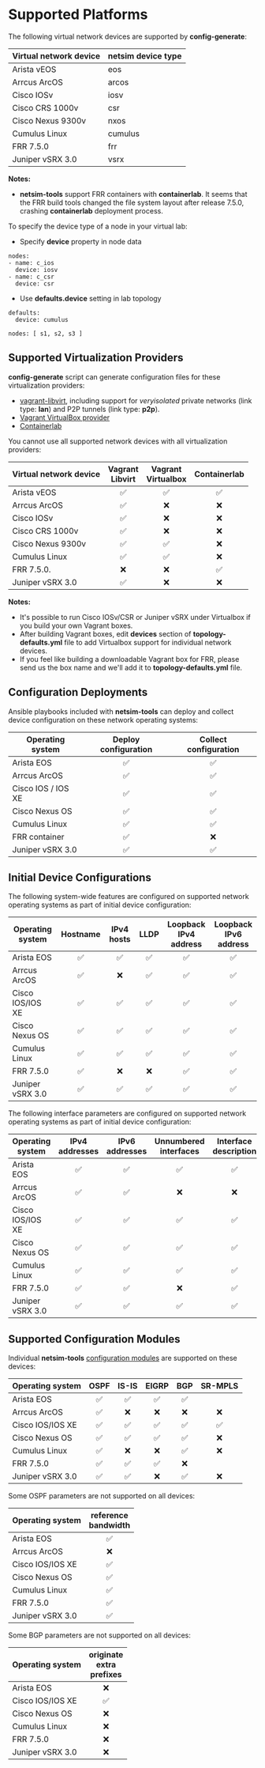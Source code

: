 # Supported Platforms

The following virtual network devices are supported by **config-generate**:

| Virtual network device | netsim device type |
|------------------------|--------------------|
| Arista vEOS            | eos                |
| Arrcus ArcOS           | arcos              |
| Cisco IOSv             | iosv               |
| Cisco CRS 1000v        | csr                |
| Cisco Nexus 9300v      | nxos               |
| Cumulus Linux          | cumulus            |
| FRR 7.5.0              | frr                |
| Juniper vSRX 3.0       | vsrx               |

**Notes:**
* **netsim-tools** support FRR containers with **containerlab**. It seems that the FRR build tools changed the file system layout after release 7.5.0, crashing **containerlab** deployment process.

To specify the device type of a node in your virtual lab:

* Specify **device** property in node data

```
nodes:
- name: c_ios
  device: iosv
- name: c_csr
  device: csr
```

* Use **defaults.device** setting in lab topology

```
defaults:
  device: cumulus

nodes: [ s1, s2, s3 ]
```

## Supported Virtualization Providers

**config-generate** script can generate configuration files for these virtualization providers:

* [vagrant-libvirt](https://github.com/vagrant-libvirt/vagrant-libvirt), including support for *veryisolated* private networks (link type: **lan**) and P2P tunnels (link type: **p2p**).
* [Vagrant VirtualBox provider](https://www.vagrantup.com/docs/providers/virtualbox)
* [Containerlab](https://containerlab.srlinux.dev/)

You cannot use all supported network devices with all virtualization providers:

| Virtual network device | Vagrant<br />Libvirt | Vagrant<br />Virtualbox | Containerlab |
|------------------------|:-:|:-:|:-:|
| Arista vEOS            | ✅ | ✅ | ✅ |
| Arrcus ArcOS           | ✅ | ❌ | ❌ |
| Cisco IOSv             | ✅ | ❌ | ❌ |
| Cisco CRS 1000v        | ✅ | ❌ | ❌ |
| Cisco Nexus 9300v      | ✅ | ✅ | ❌ |
| Cumulus Linux          | ✅ | ✅ | ❌ |
| FRR 7.5.0.             | ❌ | ❌ | ✅ |
| Juniper vSRX 3.0       | ✅ | ❌ | ❌ |

**Notes:**
* It's possible to run Cisco IOSv/CSR or Juniper vSRX under Virtualbox if you build your own Vagrant boxes.
* After building Vagrant boxes, edit **devices** section of **topology-defaults.yml** file to add Virtualbox support for individual network devices.
* If you feel like building a downloadable Vagrant box for FRR, please send us the box name and we'll add it to **topology-defaults.yml** file.

## Configuration Deployments

Ansible playbooks included with **netsim-tools** can deploy and collect device configuration on these network operating systems:

| Operating system | Deploy configuration | Collect configuration |
|------------------------|:-:|:-:|
| Arista EOS             | ✅ | ✅ |
| Arrcus ArcOS           | ✅ | ✅ |
| Cisco IOS / IOS XE     | ✅ | ✅ |
| Cisco Nexus OS         | ✅ | ✅ |
| Cumulus Linux          | ✅ | ✅ |
| FRR container          | ✅ | ❌ |
| Juniper vSRX 3.0       | ✅ | ✅ |

## Initial Device Configurations

The following system-wide features are configured on supported network operating systems as part of initial device configuration:

| Operating system | Hostname | IPv4 hosts | LLDP | Loopback<br />IPv4 address|Loopback<br />IPv6 address |
|------------------------|:-:|:-:|:-:|:-:|:-:|
| Arista EOS             | ✅ | ✅ | ✅ | ✅ | ✅ |
| Arrcus ArcOS           | ✅ | ❌ | ✅ | ✅ | ✅ |
| Cisco IOS/IOS XE       | ✅ | ✅ | ✅ | ✅ | ✅ |
| Cisco Nexus OS         | ✅ | ✅ | ✅ | ✅ | ✅ |
| Cumulus Linux          | ✅ | ✅ | ✅ | ✅ | ✅ |
| FRR 7.5.0              | ✅ | ❌ | ❌ | ✅ | ✅ |
| Juniper vSRX 3.0       | ✅ | ✅ | ✅ | ✅ | ✅ |

The following interface parameters are configured on supported network operating systems as part of initial device configuration:

| Operating system | IPv4<br />addresses | IPv6<br />addresses | Unnumbered<br />interfaces | Interface<br />description | Interface<br />bandwidth |
|------------------------|:-:|:-:|:-:|:-:|:-:|
| Arista EOS             | ✅ | ✅ | ✅ | ✅ | ✅ |
| Arrcus ArcOS           | ✅ | ✅ | ❌ | ❌ | ❌ |
| Cisco IOS/IOS XE       | ✅ | ✅ | ✅ | ✅ | ✅ |
| Cisco Nexus OS         | ✅ | ✅ | ✅ | ✅ | ✅ |
| Cumulus Linux          | ✅ | ✅ | ✅ | ✅ | ✅ |
| FRR 7.5.0              | ✅ | ✅ | ❌ | ✅ | ✅ |
| Juniper vSRX 3.0       | ✅ | ✅ | ✅ | ✅ | ✅ |

## Supported Configuration Modules

Individual **netsim-tools** [configuration modules](module-reference.md) are supported on these devices:

| Operating system | OSPF | IS-IS | EIGRP | BGP | SR-MPLS |
|------------------------|:-:|:-:|:-:|:-:|:-:|
| Arista EOS             | ✅ | ✅ | ✅ | ✅ 
| Arrcus ArcOS           | ✅ | ❌ | ❌ | ❌ | ❌ |
| Cisco IOS/IOS XE       | ✅ | ✅ | ✅ | ✅ | ✅ |
| Cisco Nexus OS         | ✅ | ✅ | ✅ | ✅ | ❌ |
| Cumulus Linux          | ✅ | ❌ | ❌ | ✅ |  ❌ |
| FRR 7.5.0              | ✅ | ✅ | ✅ | ❌ |
| Juniper vSRX 3.0       | ✅ | ✅ | ❌ | ✅ | ❌ |

Some OSPF parameters are not supported on all devices:

| Operating system | reference<br />bandwidth |
|------------------------|:-:|
| Arista EOS             | ✅ |
| Arrcus ArcOS           | ❌ |
| Cisco IOS/IOS XE       | ✅ |
| Cisco Nexus OS         | ✅ |
| Cumulus Linux          | ✅ |
| FRR 7.5.0              | ✅ |
| Juniper vSRX 3.0       | ✅ |

Some BGP parameters are not supported on all devices:

| Operating system | originate<br />extra<br />prefixes |
|------------------------|:-:|
| Arista EOS             | ❌ |
| Cisco IOS/IOS XE       | ✅ |
| Cisco Nexus OS         | ❌ |
| Cumulus Linux          | ❌ |
| FRR 7.5.0              | ❌ |
| Juniper vSRX 3.0       | ❌ |
